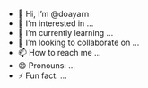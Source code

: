 - 👋 Hi, I’m @doayarn
- 👀 I’m interested in ...
- 🌱 I’m currently learning ...
- 💞️ I’m looking to collaborate on ...
- 📫 How to reach me ...
- 😄 Pronouns: ...
- ⚡ Fun fact: ...

<!---
doayarn/doayarn is a ✨ special ✨ repository because its `README.md` (this file) appears on your GitHub profile.
You can click the Preview link to take a look at your changes.
--->
